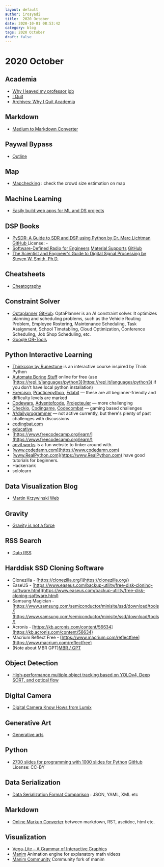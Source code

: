 ```yaml
---
layout: default
author: irosyadi
title:  2020 October
date: 2020-10-01 08:53:42
category: blog
tags: 2020 October
draft: false
---
```


# 2020 October

## Academia
- [Why I leaved my professor job](https://reyammer.io/blog/2020/10/03/the-good-the-bad-and-the-bye-bye-why-i-left-my-tenured-academic-job/#part-2-the-bad-mdash-what-pushed-me-to-leave-the-job)
- [I Quit](https://medium.com/@jamesheathers/i-quit-be062295f638)
- [Archives: Why I Quit Academia](https://aardvark-lily-k2lz.squarespace.com/transcripts/archives/quit-academia)

## Markdown
- [Medium to Markdown Converter](https://medium-to-markdown.com/)

## Paywal Bypass
- [Outline](https://outline.com/)

## Map
- [Mapchecking](https://www.mapchecking.com) : check the crowd size estimation on map

## Machine Learning
- [Easily build web apps for ML and DS projects](https://www.streamlit.io/)

## DSP Books
- [PySDR: A Guide to SDR and DSP using Python by Dr. Marc Lichtman](https://pysdr.org/index.html) [GitHub ](https://github.com/777arc/textbook) License: -
- [Software-Defined Radio for Engineers](https://www.analog.com/en/education/education-library/software-defined-radio-for-engineers.html#) [Material Supports](https://sdrforengineers.github.io/) [GitHub](https://github.com/sdrforengineers)
- [The Scientist and Engineer's Guide to Digital Signal Processing by Steven W. Smith, Ph.D.](https://www.dspguide.com/)

## Cheatsheets
- [Cheatography](https://cheatography.com/)

## Constraint Solver
- [Optaplanner](https://www.optaplanner.org/) [GitHub](https://github.com/kiegroup/optaplanner): OptaPlanner is an AI constraint solver. It optimizes planning and scheduling problems, such as the Vehicle Routing Problem, Employee Rostering, Maintenance Scheduling, Task Assignment, School Timetabling, Cloud Optimization, Conference Scheduling, Job Shop Scheduling, etc.
- [Google OR-Tools](https://developers.google.com/optimization/)

## Python Interactive Learning
- [Thinkcspy by Runestone](https://runestone.academy/runestone/books/published/thinkcspy/index.html) is an interactive course inspired by Think Python
- [Automate Boring Stuff](https://automatetheboringstuff.com/2e/) online for free (use [https://repl.it/languages/python3](https://repl.it/languages/python3) if you don't have local python installation)
- [Exercism](https://exercism.io/tracks/python/exercises), [Practicepython](https://www.practicepython.org/), [Edabit](https://edabit.com/challenges/python3) — these are all beginner-friendly and difficulty levels are marked
- [Codewars](https://www.codewars.com/), [Adventofcode](https://adventofcode.com/), [Projecteuler](https://projecteuler.net/) — more challenging
- [Checkio](https://py.checkio.org/), [Codingame](https://www.codingame.com/start), [Codecombat](https://codecombat.com/) — gaming based challenges
- [/r/dailyprogrammer](https://www.reddit.com/r/dailyprogrammer) — not active currently, but there's plenty of past challenges with discussions
- [codingbat.com](https://codingbat.com)
- [educative](https://www.educative.io/)
- [https://www.freecodecamp.org/learn/](https://www.freecodecamp.org/learn/)
- [anvil.works](https://anvil.works) is a fun website to tinker around with.
- [www.codedamn.com](https://www.codedamn.com)
- [www.RealPython.com](https://www.RealPython.com) have good tutorials for beginners.
- Hackerrank
- sololearn

## Data Visualization Blog
- [Martin Krzywinski Web](https://mkweb.bcgsc.ca/update/)

## Gravity
- [Gravity is not a force](https://www.washingtonpost.com/outlook/everything-you-thought-you-knew-about-gravity-is-wrong/2019/08/01/627f3696-a723-11e9-a3a6-ab670962db05_story.html)

## RSS Search
- [Dato RSS](https://www.datorss.com/)

## Harddisk SSD Cloning Software
- Clonezilla - [https://clonezilla.org/](https://clonezilla.org/)
- EaseUS - [https://www.easeus.com/backup-utility/free-disk-cloning-software.html](https://www.easeus.com/backup-utility/free-disk-cloning-software.html)
- Samsung Magician - [https://www.samsung.com/semiconductor/minisite/ssd/download/tools/](https://www.samsung.com/semiconductor/minisite/ssd/download/tools/)
- Acronis - [https://kb.acronis.com/content/56634](https://kb.acronis.com/content/56634)
- Macrium Reflect Free - [https://www.macrium.com/reflectfree](https://www.macrium.com/reflectfree)
- (Note about MBR GPT)[MBR / GPT](https://www.howtogeek.com/193669/whats-the-difference-between-gpt-and-mbr-when-partitioning-a-drive)

## Object Detection
- [High-performance multiple object tracking based on YOLOv4, Deep SORT, and optical flow ](https://github.com/GeekAlexis/FastMOT)

## Digital Camera
- [Digital Camera Know Hows from Lumix](https://av.jpn.support.panasonic.com/support/global/cs/dsc/knowhow/index.html)

## Generative Art
- [Generative arts](https://opinionatedguide.github.io/#/Design/d5-gen)

## Python
- [2700 slides for programming with 1000 slides for Python](https://marko-knoebl.github.io/slides/) [GitHub](https://github.com/marko-knoebl/slides) License: CC-BY

## Data Serialization
- [Data Serialization Format Comparison](https://wiki.alopex.li/BetterThanJson) : JSON, YAML, XML etc

## Markdown
- [Online Markup Converter](https://markup.rocks/) between markdown, RST, asciidoc, html etc.

## Visualization
- [Vega-Lite – A Grammar of Interactive Graphics ](https://vega.github.io/vega-lite/) 
- [Manim](https://github.com/3b1b/manim) Animation engine for explanatory math videos 
- [Manim Community](https://github.com/ManimCommunity/manim) Community fork of manim
